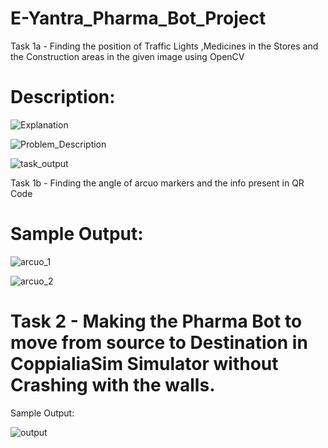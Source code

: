 # E-Yantra_Pharma_Bot_Project
Task 1a - Finding the position of Traffic Lights ,Medicines in the Stores and the Construction areas in the given image using OpenCV

# Description:

![Explanation](https://github.com/KAVINT21/E-Yantra_Pharma_Bot_Project/assets/95117554/a9df79be-cebe-40bd-92ba-fc6480e06019)

![Problem_Description](https://github.com/KAVINT21/E-Yantra_Pharma_Bot_Project/assets/95117554/2e04708f-b0ad-4d11-8950-8c1cff50c33b)

![task_output](https://github.com/KAVINT21/E-Yantra_Pharma_Bot_Project/assets/95117554/bcbc2a9a-ae8f-41fe-bfa5-710c9b123853)


Task 1b - Finding the angle of arcuo markers and the info present in QR Code

# Sample Output:

![arcuo_1](https://github.com/KAVINT21/E-Yantra_Pharma_Bot_Project/assets/95117554/6db71463-1166-4d79-aa97-3ab6b71eeefb)

![arcuo_2](https://github.com/KAVINT21/E-Yantra_Pharma_Bot_Project/assets/95117554/3dfb81ad-f0d4-4b82-9438-024a38caeb15)



# Task 2 - Making the Pharma Bot to move from source to Destination in CoppialiaSim Simulator without Crashing with the walls.


Sample Output:

![output](https://github.com/KAVINT21/E-Yantra_Pharma_Bot_Project/assets/95117554/4bad35c7-a7fd-4808-9585-4f0a748adaa6)



